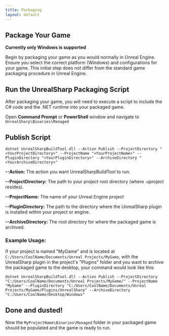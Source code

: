```yaml
---
title: Packaging
layout: default
---
```

## Package Your Game

**Currently only Windows is supported**

Begin by packaging your game as you would normally in Unreal Engine. Ensure you select the correct platform (Windows) and configurations for your game. This initial step does not differ from the standard game packaging procedure in Unreal Engine.

## Run the UnrealSharp Packaging Script

After packaging your game, you will need to execute a script to include the C# code and the .NET runtime into your packaged game.

Open **Command Prompt** or **PowerShell** window and navigate to ```UnrealSharp\Binaries\Managed```

## Publish Script
```dotnet UnrealSharpBuildTool.dll --Action Publish --ProjectDirectory "<YourProjectDirectory>" --ProjectName "<YourProjectName>" --PluginDirectory "<YourPluginDirectory>" --ArchiveDirectory "<YourArchiveDirectory>"```

**--Action:** The action you want UnrealSharpBuildTool to run.

**--ProjectDirectory:** The path to your project root directory (where .uproject resides).

**--ProjectName:** The name of your Unreal Engine project

**--PluginDirectory:** The path to the directory where the UnrealSharp plugin is installed within your project or engine.

**--ArchiveDirectory:** The root directory for where the packaged game is archived.

### Example Usage:
If your project is named "MyGame" and is located at ```C:/Users/CoolName/Documents/Unreal Projects/MyGame```, with the UnrealSharp plugin in the project's "Plugins" folder and you want to archive the packaged game to the desktop, your command would look like this:

```dotnet UnrealSharpBuildTool.dll --Action Publish --ProjectDirectory "C:/Users/CoolName/Documents/Unreal Projects/MyGame/" --ProjectName "MyGame" --PluginDirectory "C:/Users/CoolName/Documents/Unreal Projects/MyGame/Plugins/UnrealSharp" --ArchiveDirectory "C:/Users/CoolName/Desktop/Windows"```

## Done and dusted!

Now the ```MyProjectName\Binaries\Managed``` folder in your packaged game should be populated and the game is ready to run.

